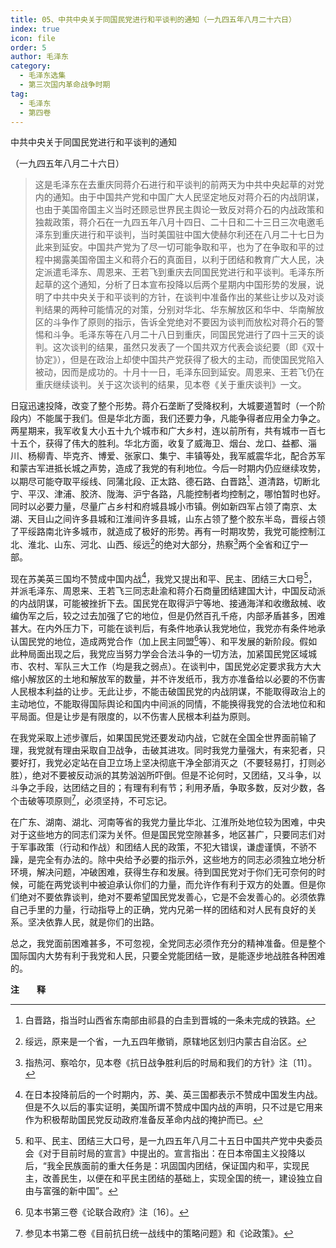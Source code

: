 ```yaml
---
title: 05、中共中央关于同国民党进行和平谈判的通知（一九四五年八月二十六日）
index: true
icon: file
order: 5
author: 毛泽东
category:
  - 毛泽东选集
  - 第三次国内革命战争时期
tag:
  - 毛泽东
  - 第四卷
---
```


中共中央关于同国民党进行和平谈判的通知

（一九四五年八月二十六日）

>这是毛泽东在去重庆同蒋介石进行和平谈判的前两天为中共中央起草的对党内的通知。由于中国共产党和中国广大人民坚定地反对蒋介石的内战阴谋，也由于美国帝国主义当时还顾忌世界民主舆论一致反对蒋介石的内战政策和独裁政策，蒋介石在一九四五年八月十四日、二十日和二十三日三次电邀毛泽东到重庆进行和平谈判，当时美国驻中国大使赫尔利还在八月二十七日为此来到延安。中国共产党为了尽一切可能争取和平，也为了在争取和平的过程中揭露美国帝国主义和蒋介石的真面目，以利于团结和教育广大人民，决定派遣毛泽东、周恩来、王若飞到重庆去同国民党进行和平谈判。毛泽东所起草的这个通知，分析了日本宣布投降以后两个星期内中国形势的发展，说明了中共中央关于和平谈判的方针，在谈判中准备作出的某些让步以及对谈判结果的两种可能情况的对策，分别对华北、华东解放区和华中、华南解放区的斗争作了原则的指示，告诉全党绝对不要因为谈判而放松对蒋介石的警惕和斗争。毛泽东等在八月二十八日到重庆，同国民党进行了四十三天的谈判。这次谈判的结果，虽然只发表了一个国共双方代表会谈纪要（即《双十协定》），但是在政治上却使中国共产党获得了极大的主动，而使国民党陷入被动，因而是成功的。十月十一日，毛泽东回到延安。周恩来、王若飞仍在重庆继续谈判。关于这次谈判的结果，见本卷《关于重庆谈判》一文。

日寇迅速投降，改变了整个形势。蒋介石垄断了受降权利，大城要道暂时（一个阶段内）不能属于我们。但是华北方面，我们还要力争，凡能争得者应用全力争之。两星期来，我军收复大小五十九个城市和广大乡村，连以前所有，共有城市一百七十五个，获得了伟大的胜利。华北方面，收复了威海卫、烟台、龙口、益都、淄川、杨柳青、毕克齐、博爱、张家口、集宁、丰镇等处，我军威震华北，配合苏军和蒙古军进抵长城之声势，造成了我党的有利地位。今后一时期内仍应继续攻势，以期尽可能夺取平绥线、同蒲北段、正太路、德石路、白晋路[^1]、道清路，切断北宁、平汉、津浦、胶济、陇海、沪宁各路，凡能控制者均控制之，哪怕暂时也好。同时以必要力量，尽量广占乡村和府城县城小市镇。例如新四军占领了南京、太湖、天目山之间许多县城和江淮间许多县城，山东占领了整个胶东半岛，晋绥占领了平绥路南北许多城市，就造成了极好的形势。再有一时期攻势，我党可能控制江北、淮北、山东、河北、山西、绥远[^2]的绝对大部分，热察[^3]两个全省和辽宁一部。

现在苏美英三国均不赞成中国内战[^4]，我党又提出和平、民主、团结三大口号[^5]，并派毛泽东、周恩来、王若飞三同志赴渝和蒋介石商量团结建国大计，中国反动派的内战阴谋，可能被挫折下去。国民党在取得沪宁等地、接通海洋和收缴敌械、收编伪军之后，较之过去加强了它的地位，但是仍然百孔千疮，内部矛盾甚多，困难甚大。在内外压力下，可能在谈判后，有条件地承认我党地位，我党亦有条件地承认国民党的地位，造成两党合作（加上民主同盟[^6]等）、和平发展的新阶段。假如此种局面出现之后，我党应当努力学会合法斗争的一切方法，加紧国民党区域城市、农村、军队三大工作（均是我之弱点）。在谈判中，国民党必定要求我方大大缩小解放区的土地和解放军的数量，并不许发纸币，我方亦准备给以必要的不伤害人民根本利益的让步。无此让步，不能击破国民党的内战阴谋，不能取得政治上的主动地位，不能取得国际舆论和国内中间派的同情，不能换得我党的合法地位和和平局面。但是让步是有限度的，以不伤害人民根本利益为原则。

在我党采取上述步骤后，如果国民党还要发动内战，它就在全国全世界面前输了理，我党就有理由采取自卫战争，击破其进攻。同时我党力量强大，有来犯者，只要好打，我党必定站在自卫立场上坚决彻底干净全部消灭之（不要轻易打，打则必胜），绝对不要被反动派的其势汹汹所吓倒。但是不论何时，又团结，又斗争，以斗争之手段，达团结之目的；有理有利有节；利用矛盾，争取多数，反对少数，各个击破等项原则[^7]，必须坚持，不可忘记。

在广东、湖南、湖北、河南等省的我党力量比华北、江淮所处地位较为困难，中央对于这些地方的同志们深为关怀。但是国民党空隙甚多，地区甚广，只要同志们对于军事政策（行动和作战）和团结人民的政策，不犯大错误，谦虚谨慎，不骄不躁，是完全有办法的。除中央给予必要的指示外，这些地方的同志必须独立地分析环境，解决问题，冲破困难，获得生存和发展。待到国民党对于你们无可奈何的时候，可能在两党谈判中被迫承认你们的力量，而允许作有利于双方的处置。但是你们绝对不要依靠谈判，绝对不要希望国民党发善心，它是不会发善心的。必须依靠自己手里的力量，行动指导上的正确，党内兄弟一样的团结和对人民有良好的关系。坚决依靠人民，就是你们的出路。

总之，我党面前困难甚多，不可忽视，全党同志必须作充分的精神准备。但是整个国际国内大势有利于我党和人民，只要全党能团结一致，是能逐步地战胜各种困难的。

**注　　释**  

[^1]: 白晋路，指当时山西省东南部由祁县的白圭到晋城的一条未完成的铁路。

[^2]:绥远，原来是一个省，一九五四年撤销，原辖地区划归内蒙古自治区。

[^3]: 指热河、察哈尔，见本卷《抗日战争胜利后的时局和我们的方针》注〔11〕。

[^4]:在日本投降前后的一个时期内，苏、美、英三国都表示不赞成中国发生内战。但是不久以后的事实证明，美国所谓不赞成中国内战的声明，只不过是它用来作为积极帮助国民党反动政府准备反革命内战的掩护而已。

[^5]:和平、民主、团结三大口号，是一九四五年八月二十五日中国共产党中央委员会《对于目前时局的宣言》中提出的。宣言指出：在日本帝国主义投降以后，“我全民族面前的重大任务是：巩固国内团结，保证国内和平，实现民主，改善民生，以便在和平民主团结的基础上，实现全国的统一，建设独立自由与富强的新中国”。

[^6]: 见本书第三卷《论联合政府》注〔16〕。

[^7]: 参见本书第二卷《目前抗日统一战线中的策略问题》和《论政策》。
